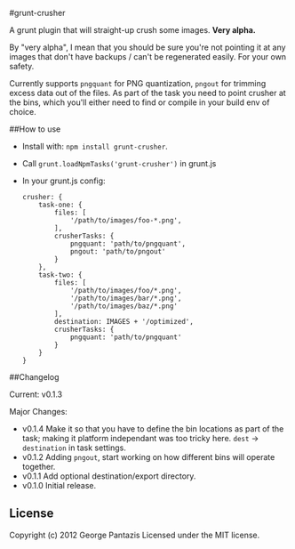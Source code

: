 #grunt-crusher

A grunt plugin that will straight-up crush some images. **Very alpha.**

By "very alpha", I mean that you should be sure you're not pointing it at any images that don't have backups / can't be regenerated easily. For your own safety.

Currently supports `pngquant` for PNG quantization, `pngout` for trimming excess data out of the files. As part of the task you need to point crusher at the bins, which you'll either need to find or compile in your build env of choice.

##How to use

* Install with: ```npm install grunt-crusher```.
* Call ```grunt.loadNpmTasks('grunt-crusher')``` in grunt.js

* In your grunt.js config:

	```
	crusher: {
		task-one: {
			files: [
				'/path/to/images/foo-*.png',
			],
			crusherTasks: {
				pngquant: 'path/to/pngquant',
				pngout: 'path/to/pngout'
			}
		},
		task-two: {
			files: [
				'/path/to/images/foo/*.png',
				'/path/to/images/bar/*.png',
				'/path/to/images/baz/*.png'
			],
			destination: IMAGES + '/optimized',
			crusherTasks: {
				pngquant: 'path/to/pngquant'
			}
		}
	}
	```

##Changelog

Current: v0.1.3

Major Changes:

* v0.1.4 Make it so that you have to define the bin locations as part of the task; making it platform independant was too tricky here. `dest` -> `destination` in task settings.
* v0.1.2 Adding `pngout`, start working on how different bins will operate together.
* v0.1.1 Add optional destination/export directory.
* v0.1.0 Initial release.


## License
Copyright (c) 2012 George Pantazis
Licensed under the MIT license.
